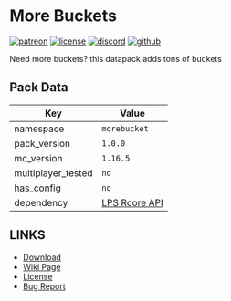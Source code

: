 # More Buckets

[![patreon](https://img.shields.io/endpoint?url=https%3A%2F%2Fraw.githubusercontent.com%2Flegopitstop%2Fwebsite-files%2Fmain%2Fshields.io%2Fpatreon.json)](https://www.patreon.com/Legopitstop "Go to patreon")
[![license](https://img.shields.io/endpoint?url=https%3A%2F%2Fraw.githubusercontent.com%2Flegopitstop%2Fwebsite-files%2Fmain%2Fshields.io%2Flicense.json)](https://legopitstop.weebly.com/legopitstops-common-license-v2.html "Go to legopitstop.weebly.com")
[![discord](https://img.shields.io/discord/479902284810027008)](https://legopitstop.weebly.com/discord.html "Go to legopitstop.weebly.com")
[![github](https://img.shields.io/github/issues-raw/legopitstop/Datapacks)](https://github.com/legopitstop/Datapacks/issues "Go to Github")

Need more buckets? this datapack adds tons of buckets
## Pack Data
| Key                | Value  |
| ------------------ | ------ |
| namespace          | `morebucket` |
| pack_version       | `1.0.0`  |
| mc_version         | `1.16.5` |
| multiplayer_tested | `no`     |
| has_config         | `no`     |
| dependency         |[LPS Rcore API](https://www.curseforge.com/minecraft/customization/legopitstops-recipe-core-datapack)|

## LINKS
- [Download](https://www.curseforge.com/minecraft/customization/more-buckets-datapack)
- [Wiki Page](https://github.com/legopitstop/Datapacks/wiki)
- [License](https://legopitstop.weebly.com/legopitstops-common-license-v2.html)
- [Bug Report](https://github.com/legopitstop/Datapacks/issues)